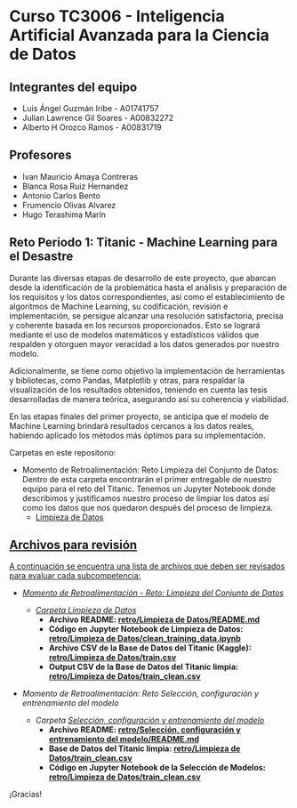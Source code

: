 # Curso TC3006 - Inteligencia Artificial Avanzada para la Ciencia de Datos

## Integrantes del equipo 
* Luis Ángel Guzmán Iribe - A01741757
* Julian Lawrence Gil Soares - A00832272
* Alberto H Orozco Ramos - A00831719

## Profesores
* Ivan Mauricio Amaya Contreras
* Blanca Rosa Ruiz Hernandez
* Antonio Carlos Bento
* Frumencio Olivas Alvarez
* Hugo Terashima Marín

## Reto Periodo 1: Titanic - Machine Learning para el Desastre

Durante las diversas etapas de desarrollo de este proyecto, que abarcan desde la identificación de la problemática hasta el análisis y preparación de los requisitos y los datos correspondientes, así como el establecimiento de algoritmos de Machine Learning, su codificación, revisión e implementación, se persigue alcanzar una resolución satisfactoria, precisa y coherente basada en los recursos proporcionados. Esto se logrará mediante el uso de modelos matemáticos y estadísticos válidos que respalden y otorguen mayor veracidad a los datos generados por nuestro modelo.

Adicionalmente, se tiene como objetivo la implementación de herramientas y bibliotecas, como Pandas, Matplotlib y otras, para respaldar la visualización de los resultados obtenidos, teniendo en cuenta las tesis desarrolladas de manera teórica, asegurando así su coherencia y viabilidad.

En las etapas finales del primer proyecto, se anticipa que el modelo de Machine Learning brindará resultados cercanos a los datos reales, habiendo aplicado los métodos más óptimos para su implementación.

Carpetas en este repositorio:

* Momento de Retroalimentación: Reto Limpieza del Conjunto de Datos: Dentro de esta carpeta encontrarán el primer entregable de nuestro equipo para el reto del Titanic. Tenemos un Jupyter Notebook donde describimos y justificamos nuestro proceso de limpiar los datos así como los datos que nos quedaron después del proceso de limpieza.
  * <a href="https://github.com/4lb3rt0r/TC3006_Equipo2/tree/main/retro/Limpieza%20de%20Datos">Limpieza de Datos

## Archivos para revisión
A continuación se encuentra una lista de archivos que deben ser revisados para evaluar cada subcompetencia:
* *Momento de Retroalimentación - Reto: Limpieza del Conjunto de Datos*
	* *Carpeta <a href="https://github.com/4lb3rt0r/TC3006_Equipo2/tree/main/retro/Limpieza%20de%20Datos">Limpieza de Datos</a>*
		* **Archivo README: <a href="https://github.com/4lb3rt0r/TC3006_Equipo2/blob/main/retro/Limpieza%20de%20Datos/README.md">retro/Limpieza de Datos/README.md</a>**
 		* **Código en Jupyter Notebook de Limpieza de Datos: <a href="https://github.com/4lb3rt0r/TC3006_Equipo2/blob/main/retro/Limpieza%20de%20Datos/clean_training_data.ipynb">retro/Limpieza de Datos/clean_training_data.ipynb</a>**
		* **Archivo CSV de la Base de Datos del Titanic (Kaggle): <a href="https://github.com/4lb3rt0r/TC3006_Equipo2/blob/main/retro/Limpieza%20de%20Datos/train.csv">retro/Limpieza de Datos/train.csv</a>**
		* **Output CSV de la Base de Datos del Titanic limpia: <a href="https://github.com/4lb3rt0r/TC3006_Equipo2/blob/main/retro/Limpieza%20de%20Datos/train_clean.csv">retro/Limpieza de Datos/train_clean.csv</a>**

* *Momento de Retroalimentación: Reto Selección, configuración y entrenamiento del modelo*
	* *Carpeta <a href="https://github.com/4lb3rt0r/TC3006_Equipo2/tree/main/retro/Reto%20Selecci%C3%B3n%2C%20configuraci%C3%B3n%20y%20entrenamiento%20del%20modelo">Selección, configuración y entrenamiento del modelo</a>*
		* **Archivo README: <a href="https://github.com/4lb3rt0r/TC3006_Equipo2/blob/main/retro/Reto%20Selecci%C3%B3n%2C%20configuraci%C3%B3n%20y%20entrenamiento%20del%20modelo/README.md">retro/Selección, configuración y entrenamiento del modelo/README.md</a>**
		* **Base de Datos del Titanic limpia: <a href="https://github.com/4lb3rt0r/TC3006_Equipo2/blob/main/retro/Reto%20Selecci%C3%B3n%2C%20configuraci%C3%B3n%20y%20entrenamiento%20del%20modelo/train_clean.csv">retro/Limpieza de Datos/train_clean.csv</a>**
		* **Código en Jupyter Notebook de la Selección de Modelos: <a href="https://github.com/4lb3rt0r/TC3006_Equipo2/blob/main/retro/Limpieza%20de%20Datos/train_clean.csv">retro/Limpieza de Datos/train_clean.csv</a>**

¡Gracias!
